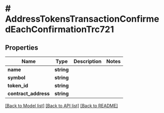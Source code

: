 # # AddressTokensTransactionConfirmedEachConfirmationTrc721

## Properties

Name | Type | Description | Notes
------------ | ------------- | ------------- | -------------
**name** | **string** |  |
**symbol** | **string** |  |
**token_id** | **string** |  |
**contract_address** | **string** |  |

[[Back to Model list]](../../README.md#models) [[Back to API list]](../../README.md#endpoints) [[Back to README]](../../README.md)
